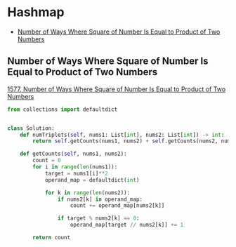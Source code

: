 # Hashmap

- [Number of Ways Where Square of Number Is Equal to Product of Two Numbers](#number-of-ways-where-square-of-number-is-equal-to-product-of-two-numbers)

## Number of Ways Where Square of Number Is Equal to Product of Two Numbers

[1577. Number of Ways Where Square of Number Is Equal to Product of Two Numbers](https://leetcode.com/problems/number-of-ways-where-square-of-number-is-equal-to-product-of-two-numbers/)

```python
from collections import defaultdict


class Solution:
    def numTriplets(self, nums1: List[int], nums2: List[int]) -> int:
        return self.getCounts(nums1, nums2) + self.getCounts(nums2, nums1)

    def getCounts(self, nums1, nums2):
        count = 0
        for i in range(len(nums1)):
            target = nums1[i]**2
            operand_map = defaultdict(int)

            for k in range(len(nums2)):
                if nums2[k] in operand_map:
                    count += operand_map[nums2[k]]

                if target % nums2[k] == 0:
                    operand_map[target // nums2[k]] += 1

        return count
```

